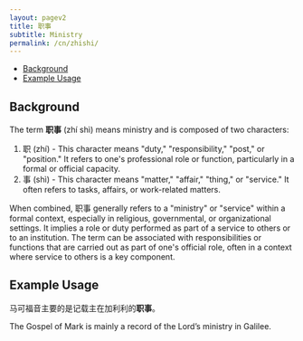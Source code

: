 ```yaml
---
layout: pagev2
title: 职事
subtitle: Ministry
permalink: /cn/zhishi/
---
```

- [Background](#background)
- [Example Usage](#example-usage)

## Background

The term **职事** (zhí shì) means ministry and is composed of two characters:

1. 职 (zhí) - This character means "duty," "responsibility," "post," or "position." It refers to one's professional role or function, particularly in a formal or official capacity.
2. 事 (shì) - This character means "matter," "affair," "thing," or "service." It often refers to tasks, affairs, or work-related matters.

When combined, 职事 generally refers to a "ministry" or "service" within a formal context, especially in religious, governmental, or organizational settings. It implies a role or duty performed as part of a service to others or to an institution. The term can be associated with responsibilities or functions that are carried out as part of one's official role, often in a context where service to others is a key component.

## Example Usage

马可福音主要的是记载主在加利利的**职事**。

The Gospel of Mark is mainly a record of the Lord’s ministry in Galilee.